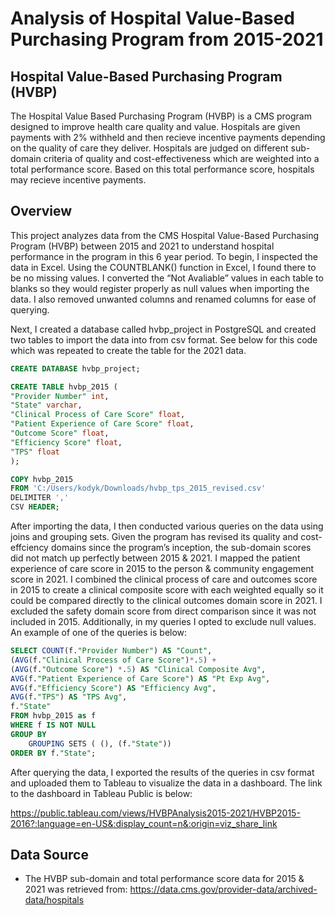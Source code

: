 # Analysis of Hospital Value-Based Purchasing Program from 2015-2021 #

## Hospital Value-Based Purchasing Program (HVBP) ##
The Hospital Value Based Purchasing Program (HVBP) is a CMS program designed to improve health care quality and value. Hospitals are given payments with 2% withheld and then recieve incentive payments depending on the quality of care they deliver. Hospitals are judged on different sub-domain criteria of quality and cost-effectiveness which are weighted into a total performance score. Based on this total performance score, hospitals may recieve incentive payments. 

## Overview ##

This project analyzes data from the CMS Hospital Value-Based Purchasing Program (HVBP) between 2015 and 2021 to understand hospital performance in the program in this 6 year period. To begin, I inspected the data in Excel. Using the COUNTBLANK() function in Excel, I found there to be no missing values. I converted the “Not Avaliable” values in each table to blanks so they would register properly as null values when importing the data. I also removed unwanted columns and renamed columns for ease of querying. 

Next, I created a database called hvbp_project in PostgreSQL and created two tables to import the data into from csv format. See below for this code which was repeated to create the table for the 2021 data.

```SQL
CREATE DATABASE hvbp_project; 
```
```SQL
CREATE TABLE hvbp_2015 (
"Provider Number" int,
"State" varchar,
"Clinical Process of Care Score" float,
"Patient Experience of Care Score" float,
"Outcome Score" float,
"Efficiency Score" float,
"TPS" float						
);
```
```SQL
COPY hvbp_2015
FROM 'C:/Users/kodyk/Downloads/hvbp_tps_2015_revised.csv'
DELIMITER ','
CSV HEADER;
```

After importing the data, I then conducted various queries on the data using joins and grouping sets. Given the program has revised its quality and cost-effciency domains since the program’s inception, the sub-domain scores did not match up perfectly between 2015 & 2021. I mapped the patient experience of care score in 2015 to the person & community engagement score in 2021. I combined the clinical process of care and outcomes score in 2015 to create a clinical composite score with each weighted equally so it could be compared directly to the clinical outcomes domain score in 2021. I excluded the safety domain score from direct comparison since it was not included in 2015. Additionally, in my queries I opted to exclude null values. An example of one of the queries is below:
```SQL
SELECT COUNT(f."Provider Number") AS "Count", 
(AVG(f."Clinical Process of Care Score")*.5) +  
(AVG(f."Outcome Score") *.5) AS "Clinical Composite Avg",
AVG(f."Patient Experience of Care Score") AS "Pt Exp Avg",
AVG(f."Efficiency Score") AS "Efficiency Avg",
AVG(f."TPS") AS "TPS Avg",
f."State"
FROM hvbp_2015 as f
WHERE f IS NOT NULL
GROUP BY 
	GROUPING SETS ( (), (f."State"))
ORDER BY f."State";
```


After querying the data, I exported the results of the queries in csv format and uploaded them to Tableau to visualize the data in a dashboard. The link to the dashboard in Tableau Public is below:

https://public.tableau.com/views/HVBPAnalysis2015-2021/HVBP2015-2016?:language=en-US&:display_count=n&:origin=viz_share_link


## Data Source ##
* The HVBP sub-domain and total performance score data for 2015 & 2021 was retrieved from: 
https://data.cms.gov/provider-data/archived-data/hospitals
